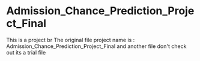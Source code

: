 # Admission_Chance_Prediction_Project_Final
This is a project
br
The original file project name is : Admission_Chance_Prediction_Project_Final and another file don't check out its a trial file 
